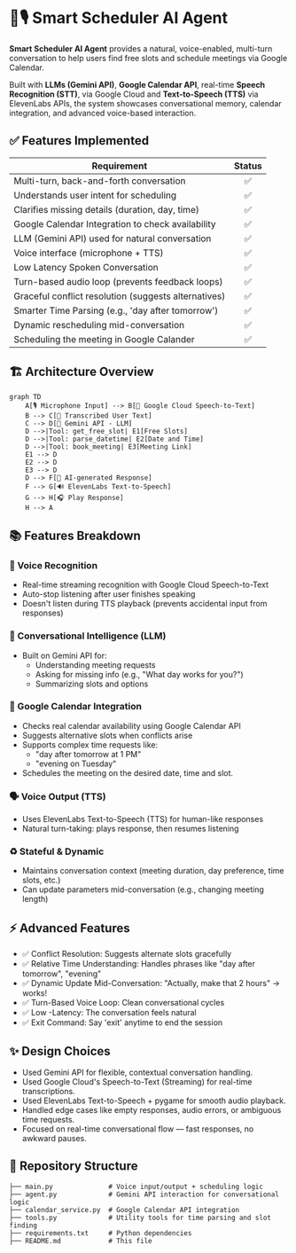 # 🤖🎙️ Smart Scheduler AI Agent

**Smart Scheduler AI Agent** provides a natural, voice-enabled, multi-turn conversation to help users find free slots and schedule meetings via Google Calendar.

Built with **LLMs (Gemini API)**, **Google Calendar API**, real-time **Speech Recognition (STT)**, via Google Cloud and **Text-to-Speech (TTS)** via ElevenLabs APIs, the system showcases conversational memory, calendar integration, and advanced voice-based interaction.


## ✅ Features Implemented

| Requirement                                         | Status |
| --------------------------------------------------- | :----: |
| Multi-turn, back-and-forth conversation             |   ✅   |
| Understands user intent for scheduling              |   ✅   |
| Clarifies missing details (duration, day, time)     |   ✅   |
| Google Calendar Integration to check availability   |   ✅   |
| LLM (Gemini API) used for natural conversation      |   ✅   |
| Voice interface (microphone + TTS)                  |   ✅   |
| Low Latency Spoken Conversation                     |   ✅   |
| Turn-based audio loop (prevents feedback loops)     |   ✅   |
| Graceful conflict resolution (suggests alternatives)|   ✅   |
| Smarter Time Parsing (e.g., 'day after tomorrow')   |   ✅   |
| Dynamic rescheduling mid-conversation               |   ✅   |
| Scheduling the meeting in Google Calander           |   ✅   |


## 🏗️ Architecture Overview

```mermaid
graph TD
    A[🎙️ Microphone Input] --> B[📝 Google Cloud Speech-to-Text]
    B --> C[📝 Transcribed User Text]
    C --> D[🤖 Gemini API - LLM]
    D -->|Tool: get_free_slot| E1[Free Slots]
    D -->|Tool: parse_datetime| E2[Date and Time]
    D -->|Tool: book_meeting| E3[Meeting Link]
    E1 --> D
    E2 --> D
    E3 --> D
    D --> F[💬 AI-generated Response]
    F --> G[🔊 ElevenLabs Text-to-Speech]
    G --> H[🎧 Play Response]
    H --> A
```


## 📚 Features Breakdown

### 🎤 Voice Recognition
- Real-time streaming recognition with Google Cloud Speech-to-Text
- Auto-stop listening after user finishes speaking
- Doesn't listen during TTS playback (prevents accidental input from responses)

### 🧠 Conversational Intelligence (LLM)
- Built on Gemini API for:
  - Understanding meeting requests
  - Asking for missing info (e.g., "What day works for you?")
  - Summarizing slots and options

### 📅 Google Calendar Integration
- Checks real calendar availability using Google Calendar API
- Suggests alternative slots when conflicts arise
- Supports complex time requests like:
  - "day after tomorrow at 1 PM"
  - "evening on Tuesday"
- Schedules the meeting on the desired date, time and slot.

### 🗣️ Voice Output (TTS)
- Uses ElevenLabs Text-to-Speech (TTS) for human-like responses
- Natural turn-taking: plays response, then resumes listening

### ♻️ Stateful & Dynamic
- Maintains conversation context (meeting duration, day preference, time slots, etc.)
- Can update parameters mid-conversation (e.g., changing meeting length)


## ⚡ Advanced Features

- ✅ Conflict Resolution: Suggests alternate slots gracefully
- ✅ Relative Time Understanding: Handles phrases like "day after tomorrow", "evening"
- ✅ Dynamic Update Mid-Conversation: "Actually, make that 2 hours" → works!
- ✅ Turn-Based Voice Loop: Clean conversational cycles
- ✅ Low -Latency: The conversation feels natural
- ✅ Exit Command: Say 'exit' anytime to end the session


## ✨ Design Choices

- Used Gemini API for flexible, contextual conversation handling.
- Used Google Cloud's Speech-to-Text (Streaming) for real-time transcriptions.
- Used ElevenLabs Text-to-Speech + pygame for smooth audio playback.
- Handled edge cases like empty responses, audio errors, or ambiguous time requests.
- Focused on real-time conversational flow — fast responses, no awkward pauses.


## 📂 Repository Structure

```
├── main.py              # Voice input/output + scheduling logic
├── agent.py             # Gemini API interaction for conversational logic
├── calendar_service.py  # Google Calendar API integration
├── tools.py             # Utility tools for time parsing and slot finding
├── requirements.txt     # Python dependencies
├── README.md            # This file
```
